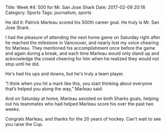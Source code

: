 Title: Week #4: 500 for Mr. San Jose Shark
Date: 2017-02-09 20:18
Category: Sports
Tags: journalism, sports

He did it: Patrick Marleau scored his 500th career goal. He truly is Mr. San Jose Shark.

I had the pleasure of attending the next home game on Saturday right after he reached the milestone in Vancouver, and nearly lost my voice chearing for Marleau. They mentioned his accomplishment once before the game and again during a break, and each time Marleau would only stand up and acknowledge the crowd cheering for him when he realized they would not stop until he did.

He's had his ups and downs, but he's truly a team player.

“I think when you hit a mark like this, you start thinking about everyone that’s helped you along the way,” Marleau said.

And on Saturday at home, Marleau assisted on both Sharks goals, helping out his teammates who had helped Marleau score his over the past two weeks.

Congrats Marleau, and thanks for the 20 years of hockey. Can't wait to see you raise the Cup.
